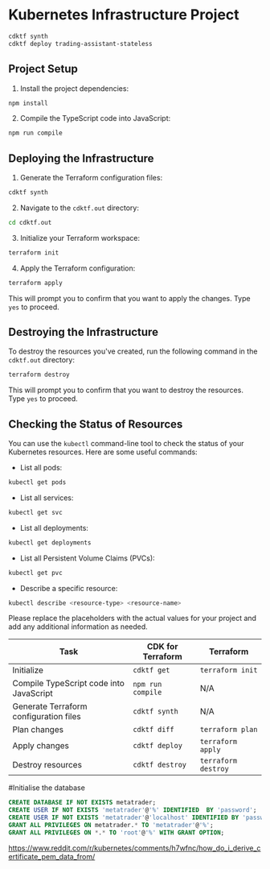 # Kubernetes Infrastructure Project

```bash
cdktf synth
cdktf deploy trading-assistant-stateless
```


## Project Setup

1. Install the project dependencies:

```bash
npm install
```

2. Compile the TypeScript code into JavaScript:

```bash
npm run compile
```

## Deploying the Infrastructure

1. Generate the Terraform configuration files:

```bash
cdktf synth
```

2. Navigate to the `cdktf.out` directory:

```bash
cd cdktf.out
```

3. Initialize your Terraform workspace:

```bash
terraform init
```

4. Apply the Terraform configuration:

```bash
terraform apply
```

This will prompt you to confirm that you want to apply the changes. Type `yes` to proceed.

## Destroying the Infrastructure

To destroy the resources you've created, run the following command in the `cdktf.out` directory:

```bash
terraform destroy
```

This will prompt you to confirm that you want to destroy the resources. Type `yes` to proceed.

## Checking the Status of Resources

You can use the `kubectl` command-line tool to check the status of your Kubernetes resources. Here are some useful
commands:

- List all pods:

```bash
kubectl get pods
```

- List all services:

```bash
kubectl get svc
```

- List all deployments:

```bash
kubectl get deployments
```

- List all Persistent Volume Claims (PVCs):

```bash
kubectl get pvc
```

- Describe a specific resource:

```bash
kubectl describe <resource-type> <resource-name>
```

Please replace the placeholders with the actual values for your project and add any additional information as needed.

| Task                                    | CDK for Terraform | Terraform           |
|-----------------------------------------|-------------------|---------------------|
| Initialize                              | `cdktf get`       | `terraform init`    |
| Compile TypeScript code into JavaScript | `npm run compile` | N/A                 |
| Generate Terraform configuration files  | `cdktf synth`     | N/A                 |
| Plan changes                            | `cdktf diff`      | `terraform plan`    |
| Apply changes                           | `cdktf deploy`    | `terraform apply`   |
| Destroy resources                       | `cdktf destroy`   | `terraform destroy` |

#Initialise the database

```sql
CREATE DATABASE IF NOT EXISTS metatrader;
CREATE USER IF NOT EXISTS 'metatrader'@'%' IDENTIFIED  BY 'password';
CREATE USER IF NOT EXISTS 'metatrader'@'localhost' IDENTIFIED BY 'password';
GRANT ALL PRIVILEGES ON metatrader.* TO 'metatrader'@'%';
GRANT ALL PRIVILEGES ON *.* TO 'root'@'%' WITH GRANT OPTION;
```

https://www.reddit.com/r/kubernetes/comments/h7wfnc/how_do_i_derive_certificate_pem_data_from/

